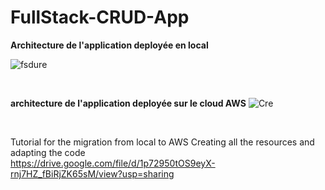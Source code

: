 # FullStack-CRUD-App

<B> Architecture de l'application deployée en local </B>

![fsdure](https://user-images.githubusercontent.com/58481599/159601001-91d37ae4-9852-407e-b6fb-bef640940b5d.JPG)


<br>

<B>architecture de l'application deployée sur le cloud AWS</B>
![Cre](https://user-images.githubusercontent.com/58481599/159601179-08157eb9-eee8-401d-94d8-f31111a060a7.JPG)

<br>

Tutorial for the migration from local to AWS 
Creating all the resources and adapting the code
<br>
https://drive.google.com/file/d/1p72950tOS9eyX-rnj7HZ_fBiRjZK65sM/view?usp=sharing
